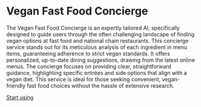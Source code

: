 # Vegan Fast Food Concierge

The Vegan Fast Food Concierge is an expertly tailored AI, specifically designed to guide users through the often challenging landscape of finding vegan options at fast food and national chain restaurants. This concierge service stands out for its meticulous analysis of each ingredient in menu items, guaranteeing adherence to strict vegan standards. It offers personalized, up-to-date dining suggestions, drawing from the latest online menus. The concierge focuses on providing clear, straightforward guidance, highlighting specific entrées and side options that align with a vegan diet. This service is ideal for those seeking convenient, vegan-friendly fast food choices without the hassle of extensive research.

[Start using](https://chat.openai.com/g/g-AjenCBSgc)